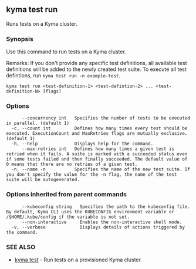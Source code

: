 ## kyma test run

Runs tests on a Kyma cluster.

### Synopsis

Use this command to run tests on a Kyma cluster.

Remarks: 
If you don't provide any specific test definitions, all available test definitions will be added to the newly created test suite.
To execute all test defintions, run `kyma test run -n example-test`.



```
kyma test run <test-definition-1> <test-defintion-2> ... <test-definition-N> [flags]
```

### Options

```
      --concurrency int   Specifies the number of tests to be executed in parallel. (default 1)
  -c, --count int         Defines how many times every test should be executed. ExecutionCount and MaxRetries flags are mutually exclusive. (default 1)
  -h, --help              Displays help for the command.
      --max-retries int   Defines how many times a given test is retried when it fails. A suite is marked with a succeeded status even if some tests failed and then finally succeeded. The default value of 0 means that there are no retries of a given test.
  -n, --name -n           Specifies the name of the new test suite. If you don't specify the value for the -n flag, the name of the test suite will be autogenerated.
```

### Options inherited from parent commands

```
      --kubeconfig string   Specifies the path to the kubeconfig file. By default, Kyma CLI uses the KUBECONFIG environment variable or /$HOME/.kube/config if the variable is not set.
      --non-interactive     Enables the non-interactive shell mode.
  -v, --verbose             Displays details of actions triggered by the command.
```

### SEE ALSO

* [kyma test](kyma_test.md)	 - Run tests on a provisioned Kyma cluster.


